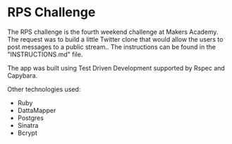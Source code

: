 # RPS Challenge

The RPS challenge is the fourth weekend challenge at Makers Academy. The request
was to build a little Twitter clone that would allow the users to post messages
to a public stream.. The instructions can be found in the "INSTRUCTIONS.md" file.

The app was built using Test Driven Development supported by Rspec and Capybara.

Other technologies used:

* Ruby
* DattaMapper
* Postgres
* Sinatra
* Bcrypt
